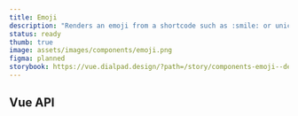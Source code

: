 ```yaml
---
title: Emoji
description: "Renders an emoji from a shortcode such as :smile: or unicode character such as 😄."
status: ready
thumb: true
image: assets/images/components/emoji.png
figma: planned
storybook: https://vue.dialpad.design/?path=/story/components-emoji--default
---
```


<code-well-header>
  <dt-emoji code=":smile:" />
</code-well-header>

## Vue API

<component-vue-api component-name="emoji" />
